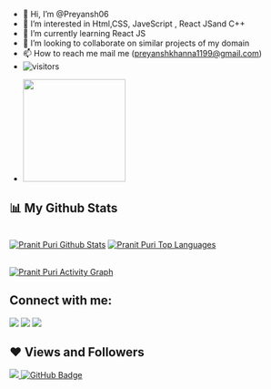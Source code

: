 - 👋 Hi, I’m @Preyansh06
- 👀 I’m interested in Html,CSS, JaveScript , React JSand C++
- 🌱 I’m currently learning React JS
- 💞️ I’m looking to collaborate on similar projects of my domain
- 📫 How to reach me mail me (preyanshkhanna1199@gmail.com)
- ![visitors](https://visitor-badge.glitch.me/badge?page_id=page.id)
<!-- - ![Preyansh's GitHub stats](https://github-readme-stats.vercel.app/api?username=Preyansh06&theme=dark&show_icons=true) -->
- <img height="180em" src="https://github-readme-stats.vercel.app/api?username=Preyansh06&show_icons=true&hide_border=true&&count_private=true&include_all_commits=true" />

## 📊 My Github Stats

  <br/>
    <a href="https://github.com/pran20/github-readme-stats"><img alt="Pranit Puri Github Stats" src="https://github-readme-stats.vercel.app/api?username=pran20&show_icons=true&count_private=true&theme=react&hide_border=true&bg_color=0D1117" /></a>
  <a href="https://github.com/pran20/github-readme-stats"><img alt="Pranit Puri Top Languages" src="https://github-readme-stats.vercel.app/api/top-langs/?username=pran20&langs_count=8&count_private=true&layout=compact&theme=react&hide_border=true&bg_color=0D1117" /></a>
  <br/>
<br/>

<a href="https://github.com/pran20/github-readme-activity-graph"><img alt="Pranit Puri Activity Graph" src="https://activity-graph.herokuapp.com/graph?username=pran20&bg_color=0D1117&color=5BCDEC&line=5BCDEC&point=FFFFFF&hide_border=true" /></a>

## Connect with me:
<p align="left">

<a href = "http://linkedin.com/in/pranit-puri-a22b91175"><img src="https://img.icons8.com/fluent/48/000000/linkedin.png"/></a>
<a href = "https://twitter.com/pran_writes_"><img src="https://img.icons8.com/fluent/48/000000/twitter.png"/></a>
<a href = "https://www.instagram.com/pran_writes_/"><img src="https://img.icons8.com/fluent/48/000000/instagram-new.png"/></a>

</p>

## ❤ Views and Followers
<a href="https://github.com/Meghna-DAS/github-profile-views-counter">
    <img src="https://komarev.com/ghpvc/?username=pran20">
</a>
<a href="https://github.com/pran20?tab=followers"><img src="https://img.shields.io/github/followers/pran20?label=Followers&style=social" alt="GitHub Badge"></a>

<!---
Preyansh06/Preyansh06 is a ✨ special ✨ repository because its `README.md` (this file) appears on your GitHub profile.
You can click the Preview link to take a look at your changes.
--->
